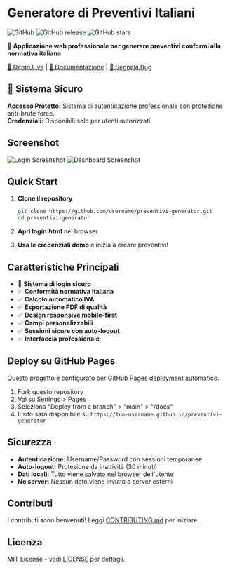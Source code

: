 # Generatore di Preventivi Italiani

![GitHub](https://img.shields.io/github/license/username/preventivi-generator)
![GitHub release](https://img.shields.io/github/release/username/preventivi-generator.svg)
![GitHub stars](https://img.shields.io/github/stars/username/preventivi-generator.svg)

🧾 **Applicazione web professionale per generare preventivi conformi alla normativa italiana**

[🚀 Demo Live](https://username.github.io/preventivi-generator) | [📖 Documentazione](README.md) | [🐛 Segnala Bug](issues)

## 🔐 Sistema Sicuro

**Accesso Protetto:** Sistema di autenticazione professionale con protezione anti-brute force.  
**Credenziali:** Disponibili solo per utenti autorizzati.

## Screenshot

![Login Screenshot](screenshots/login.png)
![Dashboard Screenshot](screenshots/dashboard.png)

## Quick Start

1. **Clone il repository**
   ```bash
   git clone https://github.com/username/preventivi-generator.git
   cd preventivi-generator
   ```

2. **Apri login.html** nel browser

3. **Usa le credenziali demo** e inizia a creare preventivi!

## Caratteristiche Principali

- 🔐 **Sistema di login sicuro**
- ✅ **Conformità normativa italiana**
- ✅ **Calcolo automatico IVA**
- ✅ **Esportazione PDF di qualità**
- ✅ **Design responsive mobile-first**
- ✅ **Campi personalizzabili**
- ✅ **Sessioni sicure con auto-logout**
- ✅ **Interfaccia professionale**

## Deploy su GitHub Pages

Questo progetto è configurato per GitHub Pages deployment automatico.

1. Fork questo repository
2. Vai su Settings > Pages
3. Seleziona "Deploy from a branch" > "main" > "/docs"
4. Il sito sarà disponibile su `https://tuo-username.github.io/preventivi-generator`

## Sicurezza

- **Autenticazione:** Username/Password con sessioni temporanee
- **Auto-logout:** Protezione da inattività (30 minuti)
- **Dati locali:** Tutto viene salvato nel browser dell'utente
- **No server:** Nessun dato viene inviato a server esterni

## Contributi

I contributi sono benvenuti! Leggi [CONTRIBUTING.md](CONTRIBUTING.md) per iniziare.

## Licenza

MIT License - vedi [LICENSE](LICENSE) per dettagli.